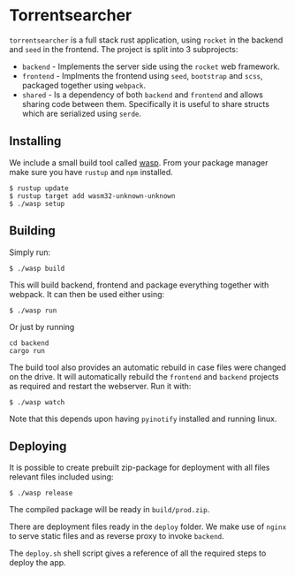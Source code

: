 # Torrentsearcher

`torrentsearcher` is a full stack rust application, using `rocket` in the backend and `seed` in the frontend.
The project is split into 3 subprojects:

 * `backend` - Implements the server side using the `rocket` web framework.
 * `frontend` - Implments the frontend using `seed`, `bootstrap` and `scss`, packaged together using `webpack`.
 * `shared` - Is a dependency of both `backend` and `frontend` and allows sharing code between them. Specifically it is useful to share structs which are serialized using `serde`.


## Installing

We include a small build tool called [wasp](https://github.com/raffber/wasp). From your package manager make sure you have `rustup` and `npm` installed.

```
$ rustup update
$ rustup target add wasm32-unknown-unknown
$ ./wasp setup
```


## Building

Simply run:

```
$ ./wasp build
```

This will build backend, frontend and package everything together with webpack. It can then be used either using:


```
$ ./wasp run 
```

Or just by running

```
cd backend
cargo run
```

The build tool also provides an automatic rebuild in case files were changed on the drive. It will automatically rebuild the `frontend` and `backend` projects as required and restart the webserver. Run it with:

```
$ ./wasp watch
```

Note that this depends upon having `pyinotify` installed and running linux.


## Deploying

It is possible to create prebuilt zip-package for deployment with all files relevant files included using:

```
$ ./wasp release
```

The compiled package will be ready in `build/prod.zip`.

There are deployment files ready in the `deploy` folder.
We make use of `nginx` to serve static files and as reverse proxy to invoke `backend`.

The `deploy.sh` shell script gives a reference of all the required steps to deploy the app.




